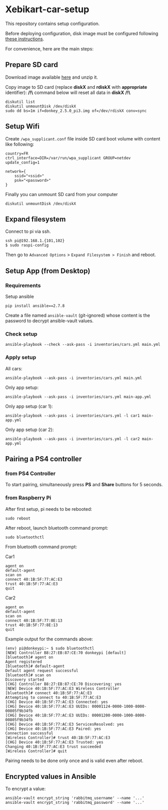 # Xebikart-car-setup

This repository contains setup configuration.

Before deploying configuration, disk image must be configured following [these instructions](http://docs.donkeycar.com/guide/install_software/#get-the-raspberry-pi-working).

For convenience, here are the main steps:

## Prepare SD card

Download image available [here](https://drive.google.com/open?id=1vr4nEXLEh4xByKAXik8KhK3o-XWgo2fQ) and unzip it.

Copy image to SD card (replace **diskX** and **rdiskX** with **appropriate** identifier):
**/!\\** command below will reset all data in **diskX** **/!\\**
```
diskutil list
diskutil unmountDisk /dev/diskX
sudo dd bs=1m if=donkey_2.5.0_pi3.img of=/dev/rdiskX conv=sync
```

## Setup Wifi

Create `/wpa_supplicant.conf` file inside SD card boot volume with content like following:
```
country=FR
ctrl_interface=DIR=/var/run/wpa_supplicant GROUP=netdev
update_config=1

network={
    ssid="<ssid>"
    psk="<password>"
}
```

Finally you can unmount SD card from your computer
```
diskutil unmountDisk /dev/diskX
```

## Expand filesystem

Connect to pi via ssh. 
```
ssh pi@192.168.1.{101,102}
$ sudo raspi-config
```
Then go to `Advanced Options` > `Expand Filesystem > Finish` and reboot.

## Setup App (from Desktop)

### Requirements

Setup ansible
```
pip install ansible==2.7.8
```

Create a file named `ansible-vault` (git-ignored) whose content is the password to decrypt ansible-vault values.

### Check setup
```
ansible-playbook --check --ask-pass -i inventories/cars.yml main.yml
```

### Apply setup

All cars:
```
ansible-playbook --ask-pass -i inventories/cars.yml main.yml
```

Only app setup:
```
ansible-playbook --ask-pass -i inventories/cars.yml main-app.yml
```

Only app setup (car 1):
```
ansible-playbook --ask-pass -i inventories/cars.yml -l car1 main-app.yml
```

Only app setup (car 2):
```
ansible-playbook --ask-pass -i inventories/cars.yml -l car2 main-app.yml
```

## Pairing a PS4 controller

### from PS4 Controller

To start pairing, simultaneously press **PS** and **Share** buttons for 5 seconds.

### from Raspberry Pi

After first setup, pi needs to be rebooted:
```
sudo reboot
```

After reboot, launch bluetooth command prompt:
```
sudo bluetoothctl
```

From bluetooth command prompt:

Car1
```
agent on
default-agent
scan on
connect 40:1B:5F:77:AC:E3
trust 40:1B:5F:77:AC:E3
quit
```

Car2
```
agent on
default-agent
scan on
connect 40:1B:5F:77:8E:13
trust 40:1B:5F:77:8E:13
quit
```

Example output for the commands above:
```
(env) pi@donkeypi:~ $ sudo bluetoothctl
[NEW] Controller B8:27:EB:87:CE:70 donkeypi [default]
[bluetooth]# agent on
Agent registered
[bluetooth]# default-agent
Default agent request successful
[bluetooth]# scan on
Discovery started
[CHG] Controller B8:27:EB:87:CE:70 Discovering: yes
[NEW] Device 40:1B:5F:77:AC:E3 Wireless Controller
[bluetooth]# connect 40:1B:5F:77:AC:E3
Attempting to connect to 40:1B:5F:77:AC:E3
[CHG] Device 40:1B:5F:77:AC:E3 Connected: yes
[CHG] Device 40:1B:5F:77:AC:E3 UUIDs: 00001124-0000-1000-8000-00805f9b34fb
[CHG] Device 40:1B:5F:77:AC:E3 UUIDs: 00001200-0000-1000-8000-00805f9b34fb
[CHG] Device 40:1B:5F:77:AC:E3 ServicesResolved: yes
[CHG] Device 40:1B:5F:77:AC:E3 Paired: yes
Connection successful
[Wireless Controller]# trust 40:1B:5F:77:AC:E3
[CHG] Device 40:1B:5F:77:AC:E3 Trusted: yes
Changing 40:1B:5F:77:AC:E3 trust succeeded
[Wireless Controller]# quit
```

Pairing needs to be done only once and is valid even after reboot.

## Encrypted values in Ansible

To encrypt a value:
```
ansible-vault encrypt_string 'rabbitmq_username' --name '...'
ansible-vault encrypt_string 'rabbitmq_password' --name '...'
```